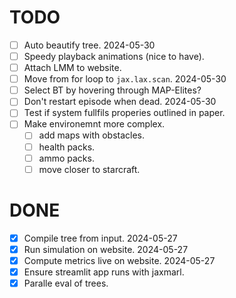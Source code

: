 # TODO

- [ ] Auto beautify tree. 2024-05-30
- [ ] Speedy playback animations (nice to have).
- [ ] Attach LMM to website.
- [ ] Move from for loop to `jax.lax.scan`. 2024-05-30
- [ ] Select BT by hovering through MAP-Elites?
- [ ] Don't restart episode when dead. 2024-05-30
- [ ] Test if system fullfils properies outlined in paper.
- [ ] Make environemnt more complex.
    - [ ] add maps with obstacles.
    - [ ] health packs.
    - [ ] ammo packs.
    - [ ] move closer to starcraft.

# DONE

- [x] Compile tree from input. 2024-05-27
- [x] Run simulation on website. 2024-05-27
- [x] Compute metrics live on website. 2024-05-27
- [x] Ensure streamlit app runs with jaxmarl.
- [x] Paralle eval of trees.
